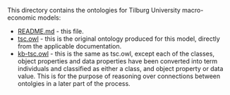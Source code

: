 This directory contains the ontologies for Tilburg University macro-economic models:

+ [README.md](README.md) - this file.
+ [tsc.owl](tsc.owl) - this is the original ontology produced for this model, directly from the applicable documentation. 
+ [kb-tsc.owl](kb-tsc.owl) - this is the same as tsc.owl, except each of the classes, object properties and data properties have been converted into term individuals and classified as either a class, and object property or data value. This is for the purpose of reasoning over connections between ontolgies in a later part of the process.